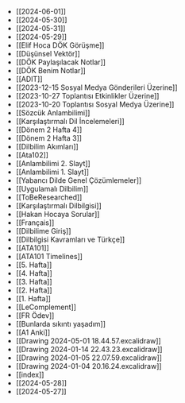 - [[2024-06-01]]
- [[2024-05-30]]
- [[2024-05-31]]
- [[2024-05-29]]
- [[Elif Hoca DÖK Görüşme]]
- [[Düşünsel Vektör]]
- [[DÖK Paylaşılacak Notlar]]
- [[DÖK Benim Notlar]]
- [[ADIT]]
- [[2023-12-15 Sosyal Medya Gönderileri Üzerine]]
- [[2023-10-27 Toplantısı Etkinlikler Üzerine]]
- [[2023-10-20 Toplantısı Sosyal Medya Üzerine]]
- [[Sözcük Anlambilimi]]
- [[Karşılaştırmalı Dil İncelemeleri]]
- [[Dönem 2 Hafta 4]]
- [[Dönem 2 Hafta 3]]
- [[Dilbilim Akımları]]
- [[Ata102]]
- [[Anlambilimi 2. Slayt]]
- [[Anlambilimi 1. Slayt]]
- [[Yabancı Dilde Genel Çözümlemeler]]
- [[Uygulamalı Dilbilim]]
- [[ToBeResearched]]
- [[Karşılaştırmalı Dilbilgisi]]
- [[Hakan Hocaya Sorular]]
- [[Français]]
- [[Dilbilime Giriş]]
- [[Dilbilgisi Kavramları ve Türkçe]]
- [[ATA101]]
- [[ATA101 Timelines]]
- [[5. Hafta]]
- [[4. Hafta]]
- [[3. Hafta]]
- [[2. Hafta]]
- [[1. Hafta]]
- [[LeComplement]]
- [[FR Ödev]]
- [[Bunlarda sıkıntı yaşadım]]
- [[A1 Anki]]
- [[Drawing 2024-05-01 18.44.57.excalidraw]]
- [[Drawing 2024-01-14 22.43.23.excalidraw]]
- [[Drawing 2024-01-05 22.07.59.excalidraw]]
- [[Drawing 2024-01-04 20.16.24.excalidraw]]
- [[index]]
- [[2024-05-28]]
- [[2024-05-27]]